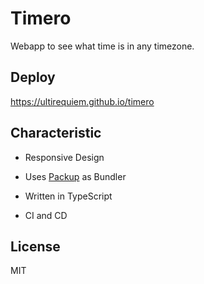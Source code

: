 # Timero

Webapp to see what time is in any timezone.

## Deploy

https://ultirequiem.github.io/timero

## Characteristic

- Responsive Design

- Uses [Packup](https://packup.deno.dev) as Bundler

- Written in TypeScript

- CI and CD

## License

MIT
